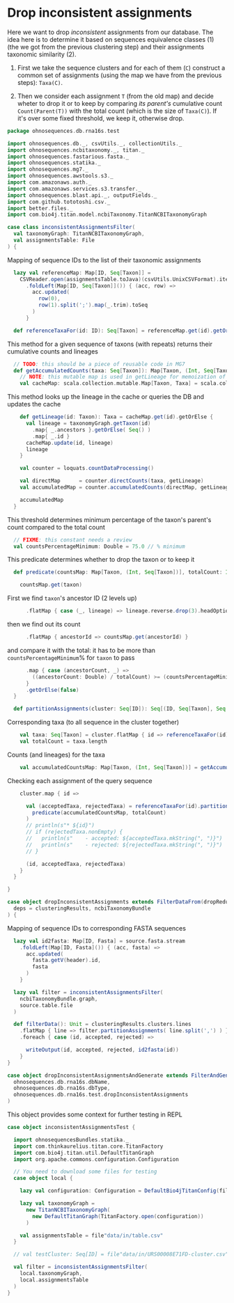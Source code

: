 
# Drop inconsistent assignments

Here we want to drop *inconsistent* assignments from our database. The idea here is to determine it based on sequences equivalence classes (1) (the we got from the previous clustering step) and their assignments taxonomic similarity (2).

1. First we take the sequence clusters and for each of them (`C`) construct a common set of assignments (using the map we have from the previous steps): `Taxa(C)`.

2. Then we consider each assignment `T` (from the old map) and decide wheter to drop it or to keep by comparing _its parent's_ cumulative count `Count(Parent(T))` with the total count (which is the size of `Taxa(C)`). If it's over some fixed threshold, we keep it, otherwise drop.


```scala
package ohnosequences.db.rna16s.test

import ohnosequences.db._, csvUtils._, collectionUtils._
import ohnosequences.ncbitaxonomy._, titan._
import ohnosequences.fastarious.fasta._
import ohnosequences.statika._
import ohnosequences.mg7._
import ohnosequences.awstools.s3._
import com.amazonaws.auth._
import com.amazonaws.services.s3.transfer._
import ohnosequences.blast.api._, outputFields._
import com.github.tototoshi.csv._
import better.files._
import com.bio4j.titan.model.ncbiTaxonomy.TitanNCBITaxonomyGraph

case class inconsistentAssignmentsFilter(
  val taxonomyGraph: TitanNCBITaxonomyGraph,
  val assignmentsTable: File
) {
```

Mapping of sequence IDs to the list of their taxonomic assignments

```scala
  lazy val referenceMap: Map[ID, Seq[Taxon]] =
    CSVReader.open(assignmentsTable.toJava)(csvUtils.UnixCSVFormat).iterator
      .foldLeft(Map[ID, Seq[Taxon]]()) { (acc, row) =>
        acc.updated(
          row(0),
          row(1).split(';').map(_.trim).toSeq
        )
      }

  def referenceTaxaFor(id: ID): Seq[Taxon] = referenceMap.get(id).getOrElse(Seq())
```

This method for a given sequence of taxons (with repeats) returns their cumulative counts and lineages

```scala
  // TODO: this should be a piece of reusable code in MG7
  def getAccumulatedCounts(taxa: Seq[Taxon]): Map[Taxon, (Int, Seq[Taxon])] = {
    // NOTE: this mutable map is used in getLineage for memoization of the results that we get from the DB
    val cacheMap: scala.collection.mutable.Map[Taxon, Taxa] = scala.collection.mutable.Map()
```

This method looks up the lineage in the cache or queries the DB and updates the cache

```scala
    def getLineage(id: Taxon): Taxa = cacheMap.get(id).getOrElse {
      val lineage = taxonomyGraph.getTaxon(id)
        .map{ _.ancestors }.getOrElse( Seq() )
        .map{ _.id }
      cacheMap.update(id, lineage)
      lineage
    }

    val counter = loquats.countDataProcessing()

    val directMap      = counter.directCounts(taxa, getLineage)
    val accumulatedMap = counter.accumulatedCounts(directMap, getLineage)

    accumulatedMap
  }
```

This threshold determines minimum percentage of the taxon's parent's count compared to the total count

```scala
  // FIXME: this constant needs a review
  val countsPercentageMinimum: Double = 75.0 // % minimum

```

This predicate determines whether to drop the taxon or to keep it

```scala
  def predicate(countsMap: Map[Taxon, (Int, Seq[Taxon])], totalCount: Int): Taxon => Boolean = { taxon =>

    countsMap.get(taxon)
```

First we find `taxon`'s ancestor ID (2 levels up)

```scala
      .flatMap { case (_, lineage) => lineage.reverse.drop(3).headOption }
```

then we find out its count

```scala
      .flatMap { ancestorId => countsMap.get(ancestorId) }
```

and compare it with the total: it has to be more than `countsPercentageMinimum`% for `taxon` to pass

```scala
      .map { case (ancestorCount, _) =>
        ((ancestorCount: Double) / totalCount) >= (countsPercentageMinimum / 100)
      }
      .getOrElse(false)
  }

  def partitionAssignments(cluster: Seq[ID]): Seq[(ID, Seq[Taxon], Seq[Taxon])] = {
```

Corresponding taxa (to all sequence in the cluster together)

```scala
    val taxa: Seq[Taxon] = cluster.flatMap { id => referenceTaxaFor(id) }
    val totalCount = taxa.length
```

Counts (and lineages) for the taxa

```scala
    val accumulatedCountsMap: Map[Taxon, (Int, Seq[Taxon])] = getAccumulatedCounts(taxa)
```

Checking each assignment of the query sequence

```scala
    cluster.map { id =>

      val (acceptedTaxa, rejectedTaxa) = referenceTaxaFor(id).partition(
        predicate(accumulatedCountsMap, totalCount)
      )
      // println(s"* ${id}")
      // if (rejectedTaxa.nonEmpty) {
      //   println(s"    - accepted: ${acceptedTaxa.mkString(", ")}")
      //   println(s"    - rejected: ${rejectedTaxa.mkString(", ")}")
      // }

      (id, acceptedTaxa, rejectedTaxa)
    }
  }

}

case object dropInconsistentAssignments extends FilterDataFrom(dropRedundantAssignments)(
  deps = clusteringResults, ncbiTaxonomyBundle
) {
```

Mapping of sequence IDs to corresponding FASTA sequences

```scala
  lazy val id2fasta: Map[ID, Fasta] = source.fasta.stream
    .foldLeft(Map[ID, Fasta]()) { (acc, fasta) =>
      acc.updated(
        fasta.getV(header).id,
        fasta
      )
    }

  lazy val filter = inconsistentAssignmentsFilter(
    ncbiTaxonomyBundle.graph,
    source.table.file
  )

  def filterData(): Unit = clusteringResults.clusters.lines
    .flatMap { line => filter.partitionAssignments( line.split(',') ) }
    .foreach { case (id, accepted, rejected) =>

      writeOutput(id, accepted, rejected, id2fasta(id))
    }
}

case object dropInconsistentAssignmentsAndGenerate extends FilterAndGenerateBlastDB(
  ohnosequences.db.rna16s.dbName,
  ohnosequences.db.rna16s.dbType,
  ohnosequences.db.rna16s.test.dropInconsistentAssignments
)
```

This object provides some context for further testing in REPL

```scala
case object inconsistentAssignmentsTest {

  import ohnosequencesBundles.statika._
  import com.thinkaurelius.titan.core.TitanFactory
  import com.bio4j.titan.util.DefaultTitanGraph
  import org.apache.commons.configuration.Configuration

  // You need to download some files for testing
  case object local {

    lazy val configuration: Configuration = DefaultBio4jTitanConfig(file"data/in/bio4j-taxonomy-titandb".toJava)

    lazy val taxonomyGraph =
      new TitanNCBITaxonomyGraph(
        new DefaultTitanGraph(TitanFactory.open(configuration))
      )

    val assignmentsTable = file"data/in/table.csv"
  }

  // val testCluster: Seq[ID] = file"data/in/URS00008E71FD-cluster.csv".lines.next.split(',')

  val filter = inconsistentAssignmentsFilter(
    local.taxonomyGraph,
    local.assignmentsTable
  )
}

```




[main/scala/package.scala]: ../../main/scala/package.scala.md
[main/scala/release.scala]: ../../main/scala/release.scala.md
[test/scala/clusterSequences.scala]: clusterSequences.scala.md
[test/scala/compats.scala]: compats.scala.md
[test/scala/dropInconsistentAssignments.scala]: dropInconsistentAssignments.scala.md
[test/scala/dropRedundantAssignments.scala]: dropRedundantAssignments.scala.md
[test/scala/mg7pipeline.scala]: mg7pipeline.scala.md
[test/scala/package.scala]: package.scala.md
[test/scala/pick16SCandidates.scala]: pick16SCandidates.scala.md
[test/scala/releaseData.scala]: releaseData.scala.md
[test/scala/runBundles.scala]: runBundles.scala.md